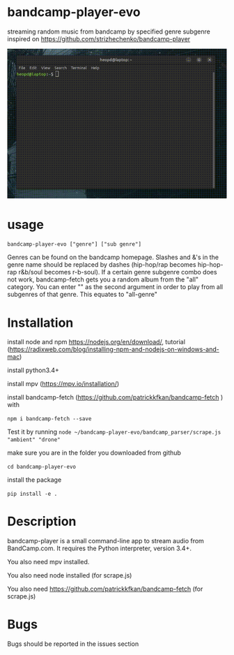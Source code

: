 bandcamp-player-evo
============

streaming random music from bandcamp by specified genre subgenre inspired on https://github.com/strizhechenko/bandcamp-player

![](bandcamp-player-evo_demo.gif)

usage
=====

``bandcamp-player-evo ["genre"] ["sub genre"]``

Genres can be found on the bandcamp homepage. Slashes and &'s in the genre name should be replaced by dashes (hip-hop/rap becomes hip-hop-rap r&b/soul becomes r-b-soul). If a certain genre subgenre combo does not work, bandcamp-fetch gets you a random album from the "all" category. You can enter "" as the second argument in order to play from all subgenres of that genre. This equates to "all-genre"

Installation
============
install node and npm https://nodejs.org/en/download/, tutorial (https://radixweb.com/blog/installing-npm-and-nodejs-on-windows-and-mac)

install python3.4+

install mpv (https://mpv.io/installation/)

install bandcamp-fetch (https://github.com/patrickkfkan/bandcamp-fetch ) with

``npm i bandcamp-fetch --save``

Test it by running ``node ~/bandcamp-player-evo/bandcamp_parser/scrape.js "ambient" "drone"``

make sure you are in the folder you downloaded from github

``cd bandcamp-player-evo``

install the package

``pip install -e .``

Description
===========

bandcamp-player is a small command-line app to stream audio from BandCamp.com. It requires the Python interpreter, version 3.4+.

You also need mpv installed.

You also need node installed (for scrape.js)

You also need https://github.com/patrickkfkan/bandcamp-fetch (for scrape.js)

Bugs
====

Bugs should be reported in the issues section
